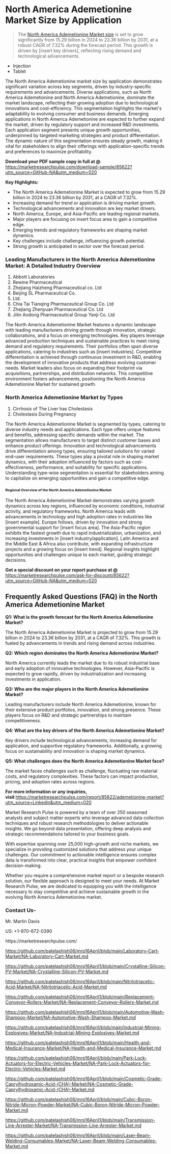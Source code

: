 <h1>North America Ademetionine Market&nbsp;Size by Application</h1><blockquote><p>The <a href="https://marketresearchpulse.com/download-sample/85622?utm_source=GitHub-NA&amp;utm_medium=020">North America Ademetionine Market size</a> is set to grow significantly from 15.29 billion in 2024 to 23.36 billion by 2031, at a robust CAGR of 7.32% during the forecast period. This growth is driven by [insert key drivers], reflecting rising demand and technological advancements.</p></blockquote><ul><li>Injection<li> Tablet</li></ul><p>The North America Ademetionine market size by application demonstrates significant variation across key segments, driven by industry-specific requirements and advancements. Diverse applications, such as North America Ademetionine and North America Ademetionine, dominate the market landscape, reflecting their growing adoption due to technological innovations and cost-efficiency. This segmentation highlights the market's adaptability to evolving consumer and business demands. Emerging applications in North America Ademetionine are expected to further expand the market, driven by regulatory support and increased R&D investments. Each application segment presents unique growth opportunities, underpinned by targeted marketing strategies and product differentiation. The dynamic nature of this segmentation ensures steady growth, making it vital for stakeholders to align their offerings with application-specific trends and preferences to maximize profitability.</p><p><strong>Download your PDF sample copy in full at @ </strong><a href="https://marketresearchpulse.com/download-sample/85622?utm_source=GitHub-NA&amp;utm_medium=020">https://marketresearchpulse.com/download-sample/85622?utm_source=GitHub-NA&amp;utm_medium=020</a></p><p><strong>Key Highlights: </strong></p><ul><li>The North America Ademetionine Market is expected to grow from 15.29 billion in 2024 to 23.36 billion by 2031, at a CAGR of 7.32%.</li><li>Increasing demand for trend or application is driving market growth.</li><li>Technological advancements and innovation are key market drivers.</li><li>North America, Europe, and Asia-Pacific are leading regional markets.</li><li>Major players are focusing on insert focus area to gain a competitive edge.</li><li>Emerging trends and regulatory frameworks are shaping market dynamics.</li><li>Key challenges include challenge, influencing growth potential.</li><li>Strong growth is anticipated in sector over the forecast period.</li></ul><h3>Leading Manufacturers in the North America Ademetionine Market: A Detailed Industry Overview</h3><ol><li>Abbott Laboratories</li><li>Rewine Pharmaceutical</li><li>Zhejiang Haizheng Pharmaceutical co. Ltd</li><li>Beijing SL Pharmaceutical Co.</li><li>Ltd.</li><li>Chia Tai Tianqing Pharmaceutical Group Co. Ltd</li><li>Zhejiang Zhenyuan Pharmaceutical Co. Ltd</li><li>Jilin Aodong Pharmaceutical Group Yanji Co. Ltd</li></ol><div class="flex max-w-full flex-col flex-grow"><div class="min-h-8 text-message flex w-full flex-col items-end gap-2 whitespace-normal break-words [.text-message+&amp;]:mt-5" dir="auto" data-message-author-role="assistant" data-message-id="fd8432e4-4910-450d-b182-61b7bfb0a01f" data-message-model-slug="gpt-4o"><div class="flex w-full flex-col gap-1 empty:hidden first:pt-[3px]"><div class="markdown prose w-full break-words dark:prose-invert light"><p>The North America Ademetionine Market features a dynamic landscape with leading manufacturers driving growth through innovation, strategic collaborations, and a focus on emerging technologies. Key players leverage advanced production techniques and sustainable practices to meet rising demand and regulatory requirements. Their portfolios often span diverse applications, catering to industries such as [insert industries]. Competitive differentiation is achieved through continuous investment in R&amp;D, enabling the development of innovative products that address evolving customer needs. Market leaders also focus on expanding their footprint via acquisitions, partnerships, and distribution networks. This competitive environment fosters advancements, positioning the North America Ademetionine Market for sustained growth.</p></div></div></div></div><h3>North America Ademetionine Market by Types</h3><ol><li>Cirrhosis of The Liver has Cholestasis<li> Cholestasis During Pregnancy</li></ol><div class="flex max-w-full flex-col flex-grow"><div class="min-h-8 text-message flex w-full flex-col items-end gap-2 whitespace-normal break-words [.text-message+&amp;]:mt-5" dir="auto" data-message-author-role="assistant" data-message-id="084470be-0bb7-4664-bddf-5156b4f41249" data-message-model-slug="gpt-4o-mini"><div class="flex w-full flex-col gap-1 empty:hidden first:pt-[3px]"><div class="markdown prose w-full break-words dark:prose-invert light"><p>The North America Ademetionine Market is segmented by types, catering to diverse industry needs and applications. Each type offers unique features and benefits, addressing specific demands within the market. The segmentation allows manufacturers to target distinct customer bases and enhance product offerings. Innovation and technological advancements drive differentiation among types, ensuring tailored solutions for varied end-user requirements. These types play a pivotal role in shaping market dynamics, with their adoption influenced by factors such as cost-effectiveness, performance, and suitability for specific applications. Understanding type-wise segmentation is essential for stakeholders aiming to capitalize on emerging opportunities and gain a competitive edge.</p></div></div></div></div><h3><span style="font-size: 11px;">Regional Overview of the North America Ademetionine Market</span></h3><div class="flex max-w-full flex-col flex-grow"><div class="min-h-8 text-message flex w-full flex-col items-end gap-2 whitespace-normal break-words [.text-message+&amp;]:mt-5" dir="auto" data-message-author-role="assistant" data-message-id="e9038762-ce64-4e30-91c9-9bd413514231" data-message-model-slug="gpt-4o-mini"><div class="flex w-full flex-col gap-1 empty:hidden first:pt-[3px]"><div class="markdown prose w-full break-words dark:prose-invert light"><p>The North America Ademetionine Market demonstrates varying growth dynamics across key regions, influenced by economic conditions, industrial activity, and regulatory frameworks. North America leads with advancements in technology and high adoption rates in industries like [insert example]. Europe follows, driven by innovation and strong governmental support for [insert focus area]. The Asia-Pacific region exhibits the fastest growth due to rapid industrialization, urbanization, and increasing investments in [insert industry/application]. Latin America and the Middle East &amp; Africa also contribute, with expanding infrastructure projects and a growing focus on [insert trend]. Regional insights highlight opportunities and challenges unique to each market, guiding strategic decisions.</p></div></div></div></div><p><strong>Get a special discount on your report purchase at @ </strong><a href="https://marketresearchpulse.com/ask-for-discount/85622?utm_source=GitHub-NA&amp;utm_medium=020">https://marketresearchpulse.com/ask-for-discount/85622?utm_source=GitHub-NA&amp;utm_medium=020</a></p><h2>Frequently Asked Questions (FAQ) in the North America Ademetionine Market</h2><p><strong>Q1: What is the growth forecast for the North America Ademetionine Market?</strong></p><p>The North America Ademetionine Market is projected to grow from 15.29 billion in 2024 to 23.36 billion by 2031, at a CAGR of 7.32%. This growth is fueled by advancements in trends and rising demand across industries.</p><p><strong>Q2: Which region dominates the North America Ademetionine Market?</strong></p><p>North America currently leads the market due to its robust industrial base and early adoption of innovative technologies. However, Asia-Pacific is expected to grow rapidly, driven by industrialization and increasing investments in application.</p><p><strong>Q3: Who are the major players in the North America Ademetionine Market?</strong></p><p>Leading manufacturers include North America Ademetionine, known for their extensive product portfolios, innovation, and strong presence. These players focus on R&amp;D and strategic partnerships to maintain competitiveness.</p><p><strong>Q4: What are the key drivers of the North America Ademetionine Market?</strong></p><p>Key drivers include technological advancements, increasing demand for application, and supportive regulatory frameworks. Additionally, a growing focus on sustainability and innovation is shaping market dynamics.</p><p><strong>Q5: What challenges does the North America Ademetionine Market face?</strong></p><p>The market faces challenges such as challenge, fluctuating raw material costs, and regulatory complexities. These factors can impact production, pricing, and adoption rates across regions.</p><p><strong>For more information or any inquiries, visit&nbsp;</strong><a href="https://marketresearchpulse.com/report/85622/ademetionine-market?utm_source=Linkedin&utm_medium=020">https://marketresearchpulse.com/report/85622/ademetionine-market?utm_source=Linkedin&utm_medium=020</a></p><p>Market Research Pulse is powered by a team of over 250 seasoned analysts and subject matter experts who leverage advanced data collection techniques and robust research methodologies to deliver actionable insights. We go beyond data presentation, offering deep analysis and strategic recommendations tailored to your business goals.</p><p>With expertise spanning over 25,000 high-growth and niche markets, we specialize in providing customized solutions that address your unique challenges. Our commitment to actionable intelligence ensures complex data is transformed into clear, practical insights that empower confident decision-making.</p><p>Whether you require a comprehensive market report or a bespoke research solution, our flexible approach is designed to meet your needs. At Market Research Pulse, we are dedicated to equipping you with the intelligence necessary to stay competitive and achieve sustainable growth in the evolving North America Ademetionine market.</p><h3><strong>Contact Us-</strong></h3><p>Mr. Martin Davis</p><p>US: +1-970-672-0390</p><p>https://marketresearchpulse.com/</p><p><a href="https://github.com/patelashish06/mrp16April/blob/main/Laboratory-Cart-Market/NA-Laboratory-Cart-Market.md">https://github.com/patelashish06/mrp16April/blob/main/Laboratory-Cart-Market/NA-Laboratory-Cart-Market.md</a></p><p><a href="https://github.com/patelashish06/mrp16April1/blob/main/Crystalline-Silicon-PV-Market/NA-Crystalline-Silicon-PV-Market.md">https://github.com/patelashish06/mrp16April1/blob/main/Crystalline-Silicon-PV-Market/NA-Crystalline-Silicon-PV-Market.md</a></p><p><a href="https://github.com/patelashish06/mrp16April/blob/main/Nitrilotriacetic-Acid-Market/NA-Nitrilotriacetic-Acid-Market.md">https://github.com/patelashish06/mrp16April/blob/main/Nitrilotriacetic-Acid-Market/NA-Nitrilotriacetic-Acid-Market.md</a></p><p><a href="https://github.com/patelashish06/mrp16April1/blob/main/Replacement-Conveyor-Rollers-Market/NA-Replacement-Conveyor-Rollers-Market.md">https://github.com/patelashish06/mrp16April1/blob/main/Replacement-Conveyor-Rollers-Market/NA-Replacement-Conveyor-Rollers-Market.md</a></p><p><a href="https://github.com/patelashish06/mrp16April1/blob/main/Automotive-Wash-Shampoo-Market/NA-Automotive-Wash-Shampoo-Market.md">https://github.com/patelashish06/mrp16April1/blob/main/Automotive-Wash-Shampoo-Market/NA-Automotive-Wash-Shampoo-Market.md</a></p><p><a href="https://github.com/patelashish06/mrp16April/blob/main/Industrial-Mining-Explosives-Market/NA-Industrial-Mining-Explosives-Market.md">https://github.com/patelashish06/mrp16April/blob/main/Industrial-Mining-Explosives-Market/NA-Industrial-Mining-Explosives-Market.md</a></p><p><a href="https://github.com/patelashish06/mrp16April1/blob/main/Health-and-Medical-Insurance-Market/NA-Health-and-Medical-Insurance-Market.md">https://github.com/patelashish06/mrp16April1/blob/main/Health-and-Medical-Insurance-Market/NA-Health-and-Medical-Insurance-Market.md</a></p><p><a href="https://github.com/patelashish06/mrp16April/blob/main/Park-Lock-Actuators-for-Electric-Vehicles-Market/NA-Park-Lock-Actuators-for-Electric-Vehicles-Market.md">https://github.com/patelashish06/mrp16April/blob/main/Park-Lock-Actuators-for-Electric-Vehicles-Market/NA-Park-Lock-Actuators-for-Electric-Vehicles-Market.md</a></p><p><a href="https://github.com/patelashish06/mrp16April1/blob/main/Cosmetic-Grade-Caprylhydroxamic-Acid-(CHA)-Market/NA-Cosmetic-Grade-Caprylhydroxamic-Acid-(CHA)-Market.md">https://github.com/patelashish06/mrp16April1/blob/main/Cosmetic-Grade-Caprylhydroxamic-Acid-(CHA)-Market/NA-Cosmetic-Grade-Caprylhydroxamic-Acid-(CHA)-Market.md</a></p><p><a href="https://github.com/patelashish06/mrp16April/blob/main/Cubic-Boron-Nitride-Micron-Powder-Market/NA-Cubic-Boron-Nitride-Micron-Powder-Market.md">https://github.com/patelashish06/mrp16April/blob/main/Cubic-Boron-Nitride-Micron-Powder-Market/NA-Cubic-Boron-Nitride-Micron-Powder-Market.md</a></p><p><a href="https://github.com/patelashish06/mrp16April1/blob/main/Transmission-Line-Arrester-Market/NA-Transmission-Line-Arrester-Market.md">https://github.com/patelashish06/mrp16April1/blob/main/Transmission-Line-Arrester-Market/NA-Transmission-Line-Arrester-Market.md</a></p><p><a href="https://github.com/patelashish06/mrp16April/blob/main/Laser-Beam-Welding-Consumables-Market/NA-Laser-Beam-Welding-Consumables-Market.md">https://github.com/patelashish06/mrp16April/blob/main/Laser-Beam-Welding-Consumables-Market/NA-Laser-Beam-Welding-Consumables-Market.md</a></p>